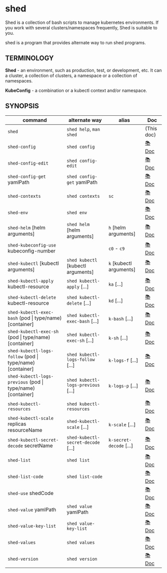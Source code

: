 # shed

Shed is a collection of bash scripts to manage kubernetes environments. If you work with several clusters/namespaces frequently, Shed is suitable to you.

shed is a program that provides alternate way to run shed programs.

## TERMINOLOGY

**Shed** - an environment, such as production, test, or development, etc. It can a cluster, a collection of clusters, a namespace or a collection of namespaces.

**KubeConfig** - a combination or a kubectl context and/or namespace.

## SYNOPSIS

| command                                                     | alternate way                        | alias                        | Doc                                    |
| ----------------------------------------------------------- | ------------------------------------ | ---------------------------- | -------------------------------------- |
| `shed`                                                      | `shed help`, `man shed`              |                              | (This doc)                             |
| `shed-config`                                               | `shed config`                        |                              | [📚 Doc](shed-config.md)                |
| `shed-config-edit`                                          | `shed config-edit`                   |                              | [📚 Doc](shed-config-edit.md)           |
| `shed-config-get` yamlPath                                  | `shed config-get` yamlPath           |                              | [📚 Doc](shed-config-get.md)            |
| `shed-contexts`                                             | `shed contexts`                      | `sc`                         | [📚 Doc](shed-contexts.md)              |
| `shed-env`                                                  | `shed env`                           |                              | [📚 Doc](shed-env.md)                   |
| `shed-helm` [helm arguments]                                | `shed helm` [helm arguments]         | `h` [helm arguments]         | [📚 Doc](shed-helm.md)                  |
| `shed-kubeconfig-use` kubeconfig-number                     |                                      | `c0` - `c9`                  | [📚 Doc](shed-kubeconfig-use.md)        |
| `shed-kubectl` [kubectl arguments]                          | `shed kubectl` [kubectl arguments]   | `k` [kubectl arguments]      | [📚 Doc](shed-kubectl.md)               |
| `shed-kubectl-apply` kubectl-resource                       | `shed kubectl-apply` [...]           | `ka` [...]                   | [📚 Doc](shed-kubectl-apply.md)         |
| `shed-kubectl-delete` kubectl-resource                      | `shed kubectl-delete` [...]          | `kd` [...]                   | [📚 Doc](shed-kubectl-delete.md)        |
| `shed-kubectl-exec-bash` (pod \| type/name) [container]     | `shed kubectl-exec-bash` [...]       | `k-bash` [...]               | [📚 Doc](shed-kubectl-exec-bash.md)     |
| `shed-kubectl-exec-sh` (pod \| type/name) [container]       | `shed kubectl-exec-sh` [...]         | `k-sh` [...]                 | [📚 Doc](shed-kubectl-exec-sh.md)       |
| `shed-kubectl-logs-follow` (pod \| type/name) [container]   | `shed kubectl-logs-follow` [...]     | `k-logs-f` [...]             | [📚 Doc](shed-kubectl-logs-follow.md)   |
| `shed-kubectl-logs-previous` (pod \| type/name) [container] | `shed kubectl-logs-previous` [...]   | `k-logs-p` [...]             | [📚 Doc](shed-kubectl-logs-previous.md) |
| `shed-kubectl-resources`                                    | `shed kubectl-resources`             |                              | [📚 Doc](shed-kubectl-resources.md)     |
| `shed-kubectl-scale` replicas resourceName                  | `shed-kubectl-scale` [...]           | `k-scale` [...]              | [📚 Doc](shed-kubectl-scale.md)         |
| `shed-kubectl-secret-decode` secretName                     | `shed-kubectl-secret-decode` [...]   | `k-secret-decode` [...]      | [📚 Doc](shed-kubectl-secret-decode.md) |
| `shed-list`                                                 | `shed list`                          |                              | [📚 Doc](shed-list.md)                  |
| `shed-list-code`                                            | `shed list-code`                     |                              | [📚 Doc](shed-list-code.md)             |
| `shed-use` shedCode                                         |                                      |                              | [📚 Doc](shed-use.md)                   |
| `shed-value` yamlPath                                       | `shed value` yamlPath                |                              | [📚 Doc](shed-value.md)                 |
| `shed-value-key-list`                                       | `shed value-key-list`                |                              | [📚 Doc](shed-value-key-list.md)        |
| `shed-values`                                               | `shed values`                        |                              | [📚 Doc](shed-values.md)                |
| `shed-version`                                              | `shed version`                       |                              | [📚 Doc](shed-version.md)               |
